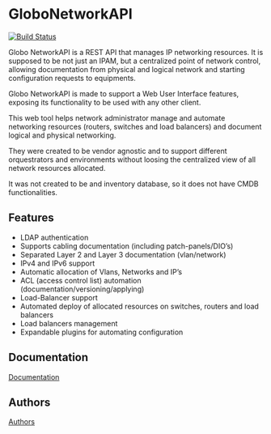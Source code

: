 GloboNetworkAPI
===============

[![Build Status](https://travis-ci.org/globocom/GloboNetworkAPI.svg)](https://travis-ci.org/globocom/GloboNetworkAPI)

Globo NetworkAPI is a REST API that manages IP networking resources. It is supposed to be not just an IPAM, but a centralized point of network control, allowing documentation from physical and logical network and starting configuration requests to equipments.

Globo NetworkAPI is made to support a Web User Interface features, exposing its functionality to be used with any other client.

This web tool helps network administrator manage and automate networking resources (routers, switches and load balancers) and document logical and physical networking.

They were created to be vendor agnostic and to support different orquestrators and environments without loosing the centralized view of all network resources allocated.

It was not created to be and inventory database, so it does not have CMDB functionalities.

## Features

* LDAP authentication
* Supports cabling documentation (including patch-panels/DIO’s)
* Separated Layer 2 and Layer 3 documentation (vlan/network)
* IPv4 and IPv6 support
* Automatic allocation of Vlans, Networks and IP’s
* ACL (access control list) automation (documentation/versioning/applying)
* Load-Balancer support
* Automated deploy of allocated resources on switches, routers and load balancers
* Load balancers management
* Expandable plugins for automating configuration

## Documentation
[Documentation](http://globonetworkapi.readthedocs.org/)

## Authors
[Authors](./AUTHORS.md)


